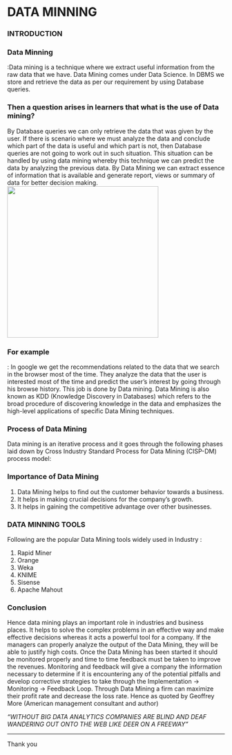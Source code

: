 # DATA MINNING
### INTRODUCTION<br>
### Data Minning
:Data mining is a technique where we extract useful information from the raw data that we have. Data
Mining comes under Data Science. In DBMS we store and retrieve the data as per our requirement
by using Database queries.<br>
### Then a question arises in learners that what is the use of Data mining?<br>
By Database queries we can only retrieve the data that was given by the user. If there is scenario
where we must analyze the data and conclude which part of the data is useful and which part is not,
then Database queries are not going to work out in such situation. This situation can be handled by
using data mining whereby this technique we can predict the data by analyzing the previous data. By
Data Mining we can extract essence of information that is available and generate report, views or
summary of data for better decision making.
<img src="https://www.wideskills.com/sites/default/files/subjects/Data%20Mining%20Tutorial/04/image1.jpeg" width="350">
### For example 
: In google we get the recommendations related to the data that we search in the browser
most of the time. They analyze the data that the user is interested most of the time and predict the
user’s interest by going through his browse history. This job is done by Data mining. Data Mining
is also known as KDD (Knowledge Discovery in Databases) which refers to the broad procedure of
discovering knowledge in the data and emphasizes the high-level applications of specific Data
Mining techniques.<br>
### Process of Data Mining
Data mining is an iterative process and it goes through the following phases laid down by Cross
Industry Standard Process for Data Mining (CISP-DM) process model:
### Importance of Data Mining 
1. Data Mining helps to find out the customer behavior towards a business.
2. It helps in making crucial decisions for the company’s growth.
3. It helps in gaining the competitive advantage over other businesses.
### DATA MINNING TOOLS
Following are the popular Data Mining tools widely used in Industry :
1. Rapid Miner
2. Orange
3. Weka
4. KNIME
5. Sisense
6. Apache Mahout
### Conclusion
Hence data mining plays an important role in industries and business places. It helps to solve the
complex problems in an effective way and make effective decisions whereas it acts a powerful tool
for a company. If the managers can properly analyze the output of the Data Mining, they will be 
able to justify high costs. Once the Data Mining has been started it should be monitored properly
and time to time feedback must be taken to improve the revenues. Monitoring and feedback will
give a company the information necessary to determine if it is encountering any of the potential
pitfalls and develop corrective strategies to take through the Implementation → Monitoring →
Feedback Loop. Through Data Mining a firm can maximize their profit rate and decrease the loss
rate. Hence as quoted by Geoffrey More (American management consultant and author)

 *“WITHOUT BIG DATA ANALYTICS COMPANIES ARE BLIND AND DEAF<br>
 WANDERING OUT ONTO THE WEB LIKE DEER ON A FREEWAY”*
 
 ---
 Thank you
 



